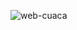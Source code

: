 ![web-cuaca](https://github.com/Bayukevin/website-perkiraan-cuaca/assets/50587422/7a1ae27a-e0a2-4d18-a713-959605f6a136)
